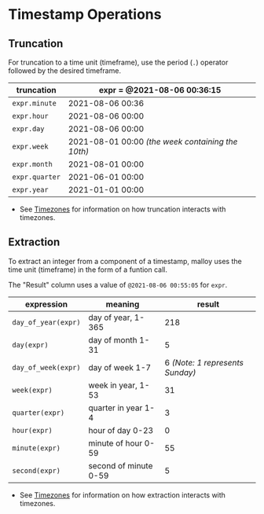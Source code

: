 # Timestamp Operations

## Truncation

For truncation to a time unit (timeframe), use the period (`.`) operator followed by the desired timeframe.

 truncation | expr = @2021-08-06 00:36:15
 ---- | ----
`expr.minute` | 2021-08-06 00:36
`expr.hour`   | 2021-08-06 00:00
`expr.day`    | 2021-08-06 00:00
`expr.week`   | 2021-08-01 00:00 _(the week containing the 10th)_
`expr.month`  | 2021-08-01 00:00
`expr.quarter` | 2021-06-01 00:00
`expr.year`   | 2021-01-01 00:00

* See [Timezones](timezones.md) for information on how truncation interacts with timezones.

## Extraction

To extract an integer from a component of a timestamp, malloy uses the time unit (timeframe) in the form of a funtion call.

The "Result" column uses a value of `@2021-08-06 00:55:05` for `expr`.

expression | meaning | result
---- | ---- | ----
`day_of_year(expr)` | day of year, 1-365 | 218
`day(expr)` | day of month 1-31 | 5
`day_of_week(expr)` | day of week 1-7 | 6 _(Note: 1 represents Sunday)_
`week(expr)` | week in year, 1-53 | 31
`quarter(expr)` | quarter in year 1-4 | 3
`hour(expr)` | hour of day 0-23 | 0
`minute(expr)` | minute of hour 0-59 | 55
`second(expr)` | second of minute 0-59 | 5

* See [Timezones](timezones.md) for information on how extraction interacts with timezones.
